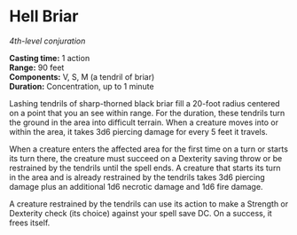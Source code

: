 # Hell Briar

_4th-level conjuration_

**Casting time:** 1 action  
**Range:** 90 feet  
**Components:** V, S, M (a tendril of briar)  
**Duration:** Concentration, up to 1 minute  

Lashing tendrils of sharp-thorned black briar fill a 20-foot radius centered on a point that you an see within range. For the duration, these tendrils turn the ground in the area into difficult terrain. When a creature moves into or within the area, it takes 3d6 piercing damage for every 5 feet it travels.

When a creature enters the affected area for the first time on a turn or starts its turn there, the creature must succeed on a Dexterity saving throw or be restrained by the tendrils until the spell ends. A creature that starts its turn in the area and is already restrained by the tendrils takes 3d6 piercing damage plus an additional 1d6 necrotic damage and 1d6 fire damage.

A creature restrained by the tendrils can use its action to make a Strength or Dexterity check (its choice) against your spell save DC. On a success, it frees itself.